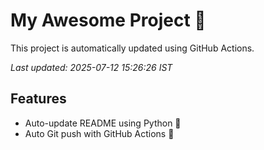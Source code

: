 # My Awesome Project 🚀

This project is automatically updated using GitHub Actions.

_Last updated: 2025-07-12 15:26:26 IST_

## Features
- Auto-update README using Python 🐍
- Auto Git push with GitHub Actions 🤖
